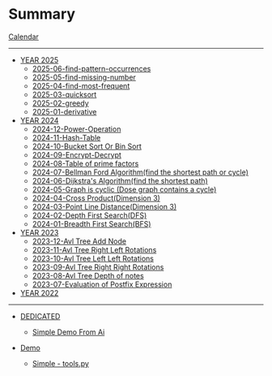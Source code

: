 # Summary

[Calendar](./calendar.md)

---

- [YEAR 2025]()
  - [2025-06-find-pattern-occurrences](./2025/06-find-pattern-occurrences.md)
  - [2025-05-find-missing-number](./2025/05-find-missing-number.md)
  - [2025-04-find-most-frequent](./2025/04-find-most-frequent.md)
  - [2025-03-quicksort](./2025/03-quicksort.md)
  - [2025-02-greedy](./2025/02-greedy.md)
  - [2025-01-derivative](./2025/01-Derivative.md)
- [YEAR 2024]()
  - [2024-12-Power-Operation](./2024/12-Power-Operation.md)
  - [2024-11-Hash-Table](./2024/11-Hash-table.md)
  - [2024-10-Bucket Sort Or Bin Sort](./2024/10-BucketSort-or-BinSort.md)
  - [2024-09-Encrypt-Decrypt](./2024/09-Encrypt-Decrypt.md)
  - [2024-08-Table of prime factors](./2024/08-Table-of-prime-factors.md)
  - [2024-07-Bellman Ford Algorithm(find the shortest path or cycle)](./2024/07-Bellman-Ford-Algorithm.md)
  - [2024-06-Dijkstra's Algorithm(find the shortest path)](./2024/06-Dijkstra-algorithm.md)
  - [2024-05-Graph is cyclic (Dose graph contains a cycle)](./2024/05-graph-is-cyclic.md)
  - [2024-04-Cross Product(Dimension 3)](./2024/04-cross-product.md)
  - [2024-03-Point Line Distance(Dimension 3)](./2024/03-point-line-distance.md)
  - [2024-02-Depth First Search(DFS)](./2024/02-depth-first-search.md)
  - [2024-01-Breadth First Search(BFS)](./2024/01-breadth-first-search.md)
- [YEAR 2023]()
  - [2023-12-Avl Tree Add Node](./2023/12-AvlTree-Add-Node.md)
  - [2023-11-Avl Tree Right Left Rotations](./2023/11-AvlTree-Right-Left-Rotations.md)
  - [2023-10-Avl Tree Left Left Rotations](./2023/10-AvlTree-Left-Left-Rotations.md)
  - [2023-09-Avl Tree Right Right Rotations](./2023/09-AvlTree-Right-Right-rotations.md)
  - [2023-08-Avl Tree Depth of notes](./2023/08-AvlTree-Depth-of-nodes.md)
  - [2023-07-Evaluation of Postfix Expression](./2023/07-Evaluation-of-Postfix-Expression.md)
- [YEAR 2022]()

---

- [DEDICATED]()
  - [Simple Demo From Ai](./dedicated/simple_demo_from_ai.md)

- [Demo]()
  - [Simple - tools.py](./demos/tools.md)

